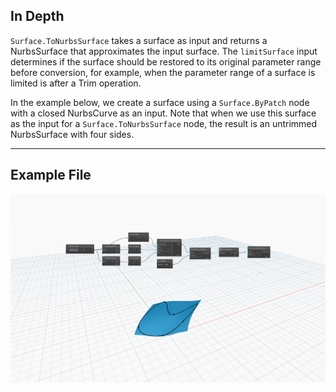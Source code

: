 ## In Depth
`Surface.ToNurbsSurface` takes a surface as input and returns a NurbsSurface that approximates the input surface. The `limitSurface` input determines if the surface should be restored to its original parameter range before conversion, for example, when the parameter range of a surface is limited is after a Trim operation.

In the example below, we create a surface using a `Surface.ByPatch` node with a closed NurbsCurve as an input. Note that when we use this surface as the input for a `Surface.ToNurbsSurface` node, the result is an untrimmed NurbsSurface with four sides.


___
## Example File

![Surface.ToNurbsSurface](./Autodesk.DesignScript.Geometry.Surface.ToNurbsSurface(surface,%20limitSurface)_img.jpg)